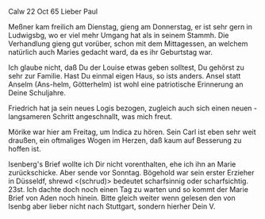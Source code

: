  Calw 22 Oct 65
Lieber Paul

Meßner kam freilich am Dienstag, gieng am Donnerstag, er ist sehr gern in Ludwigsbg, wo er viel mehr Umgang hat als in seinem Stammh. Die Verhandlung gieng gut vorüber, schon mit dem Mittagessen, an welchem natürlich auch Maries gedacht ward, da es ihr Geburtstag war.

Ich glaube nicht, daß Du der Louise etwas geben solltest, Du gehörst zu sehr zur Familie. Hast Du einmal eigen Haus, so ists anders. 
Ansel statt Anselm (Ans-helm, Götterhelm) ist wohl eine patriotische Erinnerung an Deine Schuljahre.

Friedrich hat ja sein neues Logis bezogen, zugleich auch sich einen neuen - langsameren Schritt angeschnallt, was mich freut.

Mörike war hier am Freitag, um Indica zu hören. Sein Carl ist eben sehr weit draußen, ein oftmaliges Wogen im Herzen, daß kaum auf Besserung zu hoffen ist.

Isenberg's Brief wollte ich Dir nicht vorenthalten, ehe ich ihn an Marie zurückschicke. Aber sende vor Sonntag. Bögehold war sein erster Erzieher in Düsseldf, shrewd <(schrud)> bedeutet scharfsinnig oder scharfsichtig. 
23st. Ich dachte doch noch einen Tag zu warten und so kommt der Marie Brief von Aden noch hinein. Bitte gleich weiter wenn gelesen den von Isenbg aber lieber nicht nach Stuttgart, sondern hierher
 Dein V.

